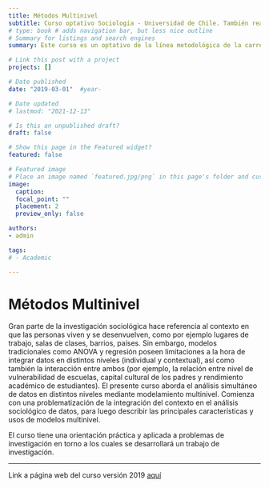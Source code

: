 ```yaml
---
title: Métodos Multinivel
subtitle: Curso optativo Sociología - Universidad de Chile. También realizado anteriormente como optativo en el Magister de Sociología de la P. Universidad Católica (2014-2018)
# type: book # adds navigation bar, but less nice outline
# Summary for listings and search engines
summary: Este curso es un optativo de la línea metodológica de la carrera de sociología de la Universidad de Chile y se ofrece a estudiantes entre 3er y 5to año de la carrera.

# Link this post with a project
projects: []

# Date published
date: "2019-03-01"  #year-

# Date updated
# lastmod: "2021-12-13"

# Is this an unpublished draft?
draft: false

# Show this page in the Featured widget?
featured: false

# Featured image
# Place an image named `featured.jpg/png` in this page's folder and customize its options here.
image:
  caption:
  focal_point: ""
  placement: 2
  preview_only: false

authors:
- admin

tags:
# - Academic

---
```


# Métodos Multinivel

Gran parte de la investigación sociológica hace referencia al contexto en que las personas viven y se desenvuelven, como por ejemplo lugares de trabajo, salas de clases, barrios, países. Sin embargo, modelos tradicionales como ANOVA y regresión poseen limitaciones a la hora de integrar datos en distintos niveles (individual y contextual), así como también la interacción entre ambos (por ejemplo, la relación entre nivel de vulnerabilidad de escuelas, capital cultural de los padres y rendimiento académico de estudiantes). El presente curso aborda el análisis simultáneo de datos en distintos niveles mediante modelamiento multinivel. Comienza con una problematización de la integración del contexto en el análisis sociológico de datos, para luego describir las principales características y usos de modelos multinivel.

El curso tiene una orientación práctica y aplicada a problemas de investigación en torno a los cuales se desarrollará un trabajo de investigación.

----

Link a página web del curso versión 2019 [aquí](https://multinivel.netlify.app/)

